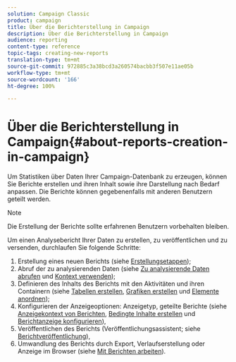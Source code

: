 ```yaml
---
solution: Campaign Classic
product: campaign
title: Über die Berichterstellung in Campaign
description: Über die Berichterstellung in Campaign
audience: reporting
content-type: reference
topic-tags: creating-new-reports
translation-type: tm+mt
source-git-commit: 972885c3a38bcd3a260574bacbb3f507e11ae05b
workflow-type: tm+mt
source-wordcount: '166'
ht-degree: 100%

---
```



# Über die Berichterstellung in Campaign{#about-reports-creation-in-campaign}

Um Statistiken über Daten Ihrer Campaign-Datenbank zu erzeugen, können Sie Berichte erstellen und ihren Inhalt sowie ihre Darstellung nach Bedarf anpassen. Die Berichte können gegebenenfalls mit anderen Benutzern geteilt werden.

>[!NOTE]
>
>Die Erstellung der Berichte sollte erfahrenen Benutzern vorbehalten bleiben.

Um einen Analysebericht Ihrer Daten zu erstellen, zu veröffentlichen und zu versenden, durchlaufen Sie folgende Schritte:

1. Erstellung eines neuen Berichts (siehe [Erstellungsetappen](../../reporting/using/creating-a-new-report.md));
1. Abruf der zu analysierenden Daten (siehe [Zu analysierende Daten abrufen](../../reporting/using/collecting-data-to-analyze.md) und [Kontext verwenden](../../reporting/using/using-the-context.md));
1. Definieren des Inhalts des Berichts mit den Aktivitäten und ihren Containern (siehe [Tabellen erstellen](../../reporting/using/creating-a-table.md), [Grafiken erstellen](../../reporting/using/creating-a-chart.md) und [Elemente anordnen](../../reporting/using/element-layout.md));
1. Konfigurieren der Anzeigeoptionen: Anzeigetyp, geteilte Berichte (siehe [Anzeigekontext von Berichten](../../reporting/using/configuring-access-to-the-report.md#report-display-context), [Bedingte Inhalte erstellen](../../reporting/using/defining-a-conditional-content.md) und [Berichtanzeige konfigurieren](../../reporting/using/configuring-access-to-the-report.md)),
1. Veröffentlichen des Berichts (Veröffentlichungsassistent; siehe [Berichtveröffentlichung](../../reporting/using/configuring-access-to-the-report.md#publishing-the-report)),
1. Umwandlung des Berichts durch Export, Verlaufserstellung oder Anzeige im Browser (siehe [Mit Berichten arbeiten](../../reporting/using/actions-on-reports.md)).


